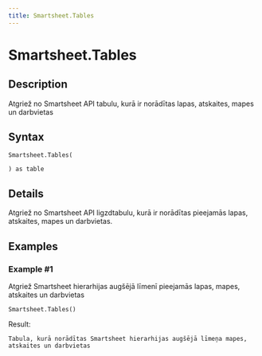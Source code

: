 ```yaml
---
title: Smartsheet.Tables
---
```


# Smartsheet.Tables


## Description

Atgriež no Smartsheet API tabulu, kurā ir norādītas lapas, atskaites, mapes un darbvietas


## Syntax

```powerquery
Smartsheet.Tables(

) as table
```


## Details

Atgriež no Smartsheet API ligzdtabulu, kurā ir norādītas pieejamās lapas, atskaites, mapes un darbvietas.


## Examples

### Example #1 
Atgriež Smartsheet hierarhijas augšējā līmenī pieejamās lapas, mapes, atskaites un darbvietas
```powerquery
Smartsheet.Tables()
```

Result: 
```powerquery
Tabula, kurā norādītas Smartsheet hierarhijas augšējā līmeņa mapes, atskaites un darbvietas
```



